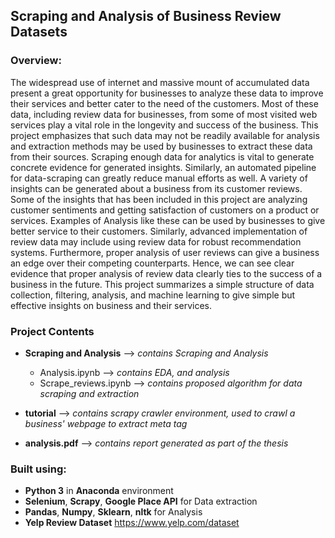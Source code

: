 ## Scraping and Analysis of Business Review Datasets

### Overview:
The widespread use of internet and massive mount of accumulated data present a great opportunity for businesses to analyze these data to improve their services and better cater to the need of the customers. Most of these data, including review data for businesses, from some of most visited web services play a vital role in the longevity and success of the business. 
This project emphasizes that such data may not be readily available for analysis and extraction methods may be used by businesses to extract these data from their sources. Scraping enough data for analytics is vital to generate concrete evidence for generated insights. Similarly, an automated pipeline for data-scraping can greatly reduce manual efforts as well.
A variety of insights can be generated about a business from its customer reviews. Some of the insights that has been included in this project are analyzing customer sentiments and getting satisfaction of customers on a product or services. Examples of Analysis like these can be used by businesses to give better service to their customers. Similarly, advanced implementation of review data may include using review data for robust recommendation systems. Furthermore, proper analysis of user reviews can give a business an edge over their competing counterparts. Hence, we can see clear evidence that proper analysis of review data clearly ties to the success of a business in the future.
This project summarizes a simple structure of data collection, filtering, analysis, and machine learning to give simple but effective insights on business and their services.

### Project Contents
* **Scraping and Analysis** --> *contains Scraping and Analysis*

  * Analysis.ipynb --> *contains EDA, and analysis*
  * Scrape_reviews.ipynb --> *contains proposed algorithm for data scraping and extraction*

* **tutorial** --> *contains scrapy crawler environment, used to crawl a business' webpage to extract meta tag*
* **analysis.pdf** --> *contains report generated as part of the thesis*

### Built using:
* **Python 3** in **Anaconda** environment
* **Selenium**, **Scrapy**, **Google Place API** for Data extraction
* **Pandas**, **Numpy**, **Sklearn**, **nltk** for Analysis
* **Yelp Review Dataset** https://www.yelp.com/dataset
